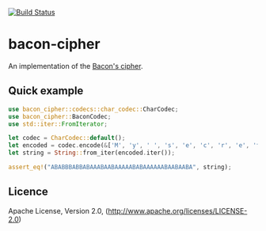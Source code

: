 [![Build Status](https://travis-ci.org/astonbitecode/bacon-cipher.svg?branch=master)](https://travis-ci.org/astonbitecode/bacon-cipher)

# bacon-cipher

An implementation of the [Bacon's cipher](https://en.wikipedia.org/wiki/Bacon%27s_cipher).

## Quick example

```rust
use bacon_cipher::codecs::char_codec::CharCodec;
use bacon_cipher::BaconCodec;
use std::iter::FromIterator;

let codec = CharCodec::default();
let encoded = codec.encode(&['M', 'y', ' ', 's', 'e', 'c', 'r', 'e', 't']);
let string = String::from_iter(encoded.iter());

assert_eq!("ABABBBABBABAAABAABAAAAABABAAAAAABAABAABA", string);
```

## Licence

Apache License, Version 2.0, (http://www.apache.org/licenses/LICENSE-2.0)